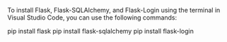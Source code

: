 
To install Flask, Flask-SQLAlchemy, and Flask-Login using the terminal in Visual Studio Code, you can use the following commands:

pip install flask
pip install flask-sqlalchemy
pip install flask-login
